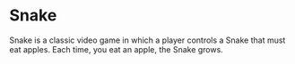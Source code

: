 # Snake
Snake is a classic video game in which a player controls a Snake that must eat apples. Each time, you eat an apple, the Snake grows.
